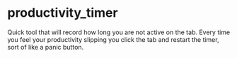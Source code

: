 # productivity_timer

Quick tool that will record how long you are not active on the tab. Every time you feel your productivity slipping you click the tab and restart the timer, sort of like a panic button.
